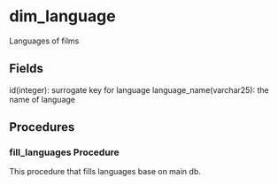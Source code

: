 # dim_language

Languages of films

## Fields

id(integer): surrogate key for language
language_name(varchar25): the name of language

## Procedures

### fill_languages Procedure

This procedure that fills languages base on main db.
